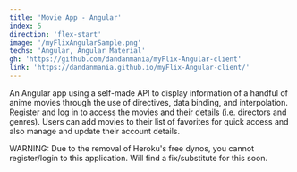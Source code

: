 ```yaml
---
title: 'Movie App - Angular'
index: 5
direction: 'flex-start'
image: '/myFlixAngularSample.png'
techs: 'Angular, Angular Material'
gh: 'https://github.com/dandanmania/myFlix-Angular-client'
link: 'https://dandanmania.github.io/myFlix-Angular-client/'
---
```


An Angular app using a self-made API to display information of a handful of anime movies through the use of directives, data binding, and interpolation. Register and log in to access the movies and their details (i.e. directors and genres). Users can add movies to their list of favorites for quick access and also manage and update their account details.

WARNING: Due to the removal of Heroku's free dynos, you cannot register/login to this application. Will find a fix/substitute for this soon.
